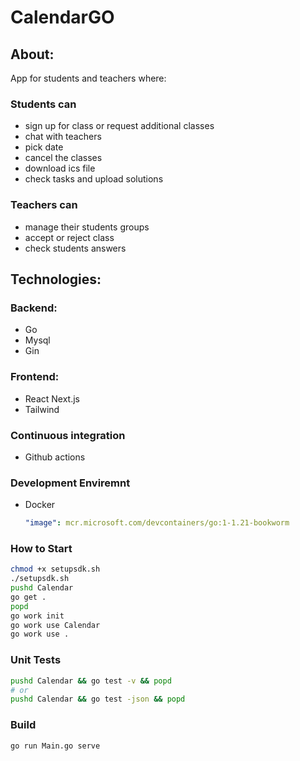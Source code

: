 # CalendarGO

## About:

App for students and teachers where:

### Students can

- sign up for class or request additional classes
- chat with teachers
- pick date
- cancel the classes
- download ics file
- check tasks and upload solutions

### Teachers can

- manage their students groups
- accept or reject class
- check students answers

## Technologies:

### Backend:

- Go
- Mysql
- Gin

### Frontend:

- React Next.js
- Tailwind

### Continuous integration

- Github actions

### Development Enviremnt

- Docker

  ```yaml
  "image": mcr.microsoft.com/devcontainers/go:1-1.21-bookworm
  ```

### How to Start

```bash
chmod +x setupsdk.sh
./setupsdk.sh
pushd Calendar
go get .
popd
go work init
go work use Calendar
go work use .
```

### Unit Tests

```bash
pushd Calendar && go test -v && popd
# or
pushd Calendar && go test -json && popd
```

### Build

```bash
go run Main.go serve
```
